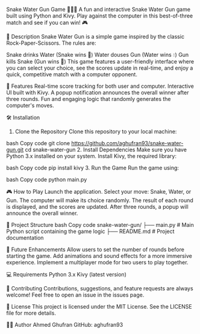 Snake Water Gun Game 🐍💧🔫
A fun and interactive Snake Water Gun game built using Python and Kivy. Play against the computer in this best-of-three match and see if you can win! 🎮

📖 Description
Snake Water Gun is a simple game inspired by the classic Rock-Paper-Scissors. The rules are:

Snake drinks Water (Snake wins 🐍)
Water douses Gun (Water wins 💧)
Gun kills Snake (Gun wins 🔫)
This game features a user-friendly interface where you can select your choice, see the scores update in real-time, and enjoy a quick, competitive match with a computer opponent.

🚀 Features
Real-time score tracking for both user and computer.
Interactive UI built with Kivy.
A popup notification announces the overall winner after three rounds.
Fun and engaging logic that randomly generates the computer's moves.

🛠️ Installation
1. Clone the Repository
Clone this repository to your local machine:

bash
Copy code
git clone https://github.com/aghufran93/snake-water-gun.git
cd snake-water-gun
2. Install Dependencies
Make sure you have Python 3.x installed on your system. Install Kivy, the required library:

bash
Copy code
pip install kivy
3. Run the Game
Run the game using:

bash
Copy code
python main.py

🎮 How to Play
Launch the application.
Select your move: Snake, Water, or Gun.
The computer will make its choice randomly.
The result of each round is displayed, and the scores are updated.
After three rounds, a popup will announce the overall winner.

📂 Project Structure
bash
Copy code
snake-water-gun/
├── main.py       # Main Python script containing the game logic
├── README.md     # Project documentation

🌟 Future Enhancements
Allow users to set the number of rounds before starting the game.
Add animations and sound effects for a more immersive experience.
Implement a multiplayer mode for two users to play together.

💻 Requirements
Python 3.x
Kivy (latest version)

🤝 Contributing
Contributions, suggestions, and feature requests are always welcome!
Feel free to open an issue in the issues page.

📜 License
This project is licensed under the MIT License. See the LICENSE file for more details.

🧑‍💻 Author
Ahmed Ghufran
GitHub: aghufran93

